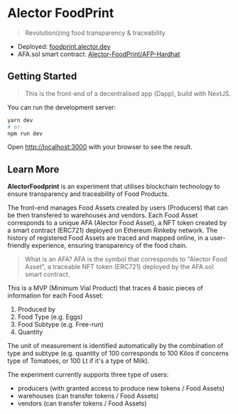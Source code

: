 # Alector FoodPrint

> Revolutionizing food transparency & traceability

- Deployed: [foodprint.alector.dev](https://foodprint.alector.dev)
- AFA.sol smart contract: [Alector-FoodPrint/AFP-Hardhat](https://github.com/Alector-FoodPrint/AFP-Hardhat)

## Getting Started

> This is the front-end of a decentralised app (Dapp), build with NextJS.

You can run the development server:

```bash
yarn dev
# or
npm run dev

```

Open [http://localhost:3000](http://localhost:3000) with your browser to see the result.

## Learn More

**AlectorFoodprint** is an experiment that utilises blockchain technology to ensure transparency and traceability of Food Products.

The front-end manages Food Assets created by users (Producers) that can be then transfered to warehouses and vendors. Each Food Asset corresponds to a unique AFA (Alector Food Asset), a NFT token created by a smart contract (ERC721) deployed on Ethereum Rinkeby network. The history of registered Food Assets are traced and mapped online, in a user-friendly experience, ensuring transparency of the food chain.

> What is an AFA? AFA is the symbol that corresponds to "Alector Food Asset", a traceable NFT token (ERC721) deployed by the AFA.sol smart contract.

This is a MVP (Minimum Vial Product) that traces 4 basic pieces of information for each Food Asset:

1. Produced by
2. Food Type (e.g. Eggs)
3. Food Subtype (e.g. Free-run)
4. Quantity

The unit of measurement is identified automatically by the combination of type and subtype (e.g. quantity of 100 corresponds to 100 Kilos if concerns type of Tomatoes, or 100 Lt if it's a type of Milk).

The experiment currently supports three type of users:

- producers (with granted access to produce new tokens / Food Assets)
- warehouses (can transfer tokens / Food Assets)
- vendors (can transfer tokens / Food Assets)
